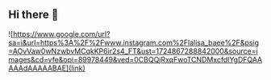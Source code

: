## Hi there 👋

<!--
**TaisZogno/TaisZogno** is a ✨ _special_ ✨ repository because its `README.md` (this file) appears on your GitHub profile.

Here are some ideas to get you started:

- 🔭 I’m currently working on ...
- 🌱 I’m currently learning ...
- 👯 I’m looking to collaborate on ...
- 🤔 I’m looking for help with ...
- 💬 Ask me about ...
- 📫 How to reach me: ...
- 😄 Pronouns: ...
- ⚡ Fun fact: ...
-->
![https://www.google.com/url?sa=i&url=https%3A%2F%2Fwww.instagram.com%2Flalisa_baee%2F&psig=AOvVaw0wNzwbvMCqkKP6ir2s4_FT&ust=1724867288842000&source=images&cd=vfe&opi=89978449&ved=0CBQQjRxqFwoTCNDMxcfdlYgDFQAAAAAdAAAAABAE](link)
